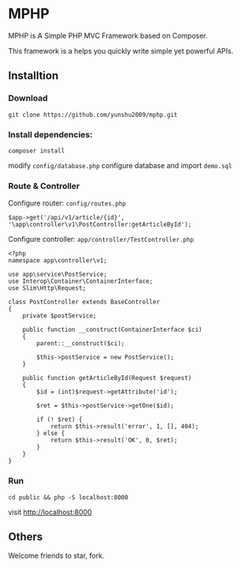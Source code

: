 # MPHP 

MPHP is A Simple PHP MVC Framework based on Composer.

This framework is a helps you quickly write simple yet powerful APIs.


## Installtion

### Download

```
git clone https://github.com/yunshu2009/mphp.git

```

### Install dependencies:


```
composer install

```

modify  ```config/database.php```  configure database and import ```demo.sql```


### Route & Controller

Configure router: ```config/routes.php```

```
$app->get('/api/v1/article/{id}', '\app\controller\v1\PostController:getArticleById');

```

Configure controller: ```app/controller/TestController.php```

```
<?php
namespace app\controller\v1;

use app\service\PostService;
use Interop\Container\ContainerInterface;
use Slim\Http\Request;

class PostController extends BaseController
{
    private $postService;

    public function __construct(ContainerInterface $ci)
    {
        parent::__construct($ci);

        $this->postService = new PostService();
    }

    public function getArticleById(Request $request)
    {
        $id = (int)$request->getAttribute('id');

        $ret = $this->postService->getOne($id);

        if (! $ret) {
            return $this->result('error', 1, [], 404);
        } else {
            return $this->result('OK', 0, $ret);
        }
    }
}

```

### Run

```
cd public && php -S localhost:8000
```

visit [http://localhost:8000](http://localhost:8000)


## Others

Welcome friends to star, fork.

